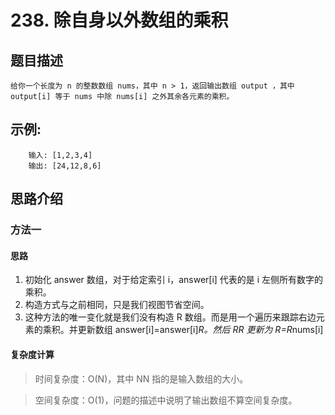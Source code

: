 # 238. 除自身以外数组的乘积

## 题目描述

    给你一个长度为 n 的整数数组 nums，其中 n > 1，返回输出数组 output ，其中 output[i] 等于 nums 中除 nums[i] 之外其余各元素的乘积。

## 示例:
```
    输入: [1,2,3,4]
    输出: [24,12,8,6]
```

## 思路介绍

### 方法一

#### 思路

1. 初始化 answer 数组，对于给定索引 i，answer[i] 代表的是 i 左侧所有数字的乘积。
2. 构造方式与之前相同，只是我们视图节省空间。
3. 这种方法的唯一变化就是我们没有构造 R 数组。而是用一个遍历来跟踪右边元素的乘积。并更新数组 answer[i]=answer[i]*R。然后 RR 更新为 R=R*nums[i]

#### 复杂度计算

> 时间复杂度：O(N)，其中 NN 指的是输入数组的大小。

> 空间复杂度：O(1)，问题的描述中说明了输出数组不算空间复杂度。

